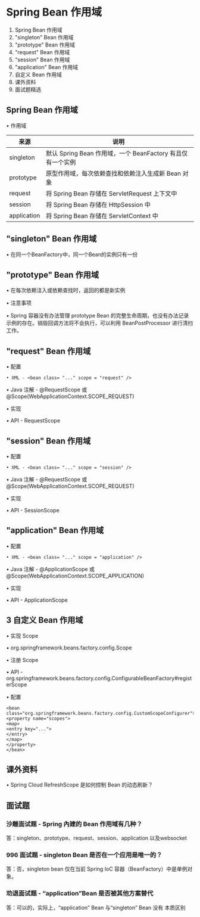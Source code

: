 # Spring Bean 作用域

1. Spring Bean 作用域
2. "singleton" Bean 作用域
3. "prototype" Bean 作用域
4. "request" Bean 作用域
5. "session" Bean 作用域
6. "application" Bean 作用域
7. 自定义 Bean 作用域
8. 课外资料
9. 面试题精选

## Spring Bean 作用域
• 作用域

|来源   | 说明 |
|---|---|
| singleton  |默认 Spring Bean 作用域，一个 BeanFactory 有且仅有一个实例 |
|  prototype |原型作用域，每次依赖查找和依赖注入生成新 Bean 对象 |
| request  | 将 Spring Bean 存储在 ServletRequest 上下文中|
|  session | 将 Spring Bean 存储在 HttpSession 中|
| application  |将 Spring Bean 存储在 ServletContext 中 |


## "singleton" Bean 作用域
• 在同一个BeanFactory中，同一个Bean的实例只有一份

## "prototype" Bean 作用域
• 在每次依赖注入或依赖查找时，返回的都是新实例

• 注意事项

• Spring 容器没有办法管理 prototype Bean 的完整生命周期，也没有办法记录示例的存在。销毁回调方法将不会执行，可以利用 BeanPostProcessor 进行清扫工作。

## "request" Bean 作用域
• 配置

    • XML - <bean class= "..." scope = "request" />

• Java 注解 - @RequestScope 或 @Scope(WebApplicationContext.SCOPE_REQUEST)

• 实现

• API - RequestScope

## "session" Bean 作用域
• 配置

    • XML - <bean class= "..." scope = "session" />

• Java 注解 - @RequestScope 或 @Scope(WebApplicationContext.SCOPE_REQUEST)

• 实现

• API - SessionScope

## "application" Bean 作用域
• 配置

    • XML - <bean class= "..." scope = "application" />

• Java 注解 - @ApplicationScope 或 @Scope(WebApplicationContext.SCOPE_APPLICATION)

• 实现

• API - ApplicationScope

## 3 自定义 Bean 作用域
• 实现 Scope

• org.springframework.beans.factory.config.Scope

• 注册 Scope

• API - org.springframework.beans.factory.config.ConfigurableBeanFactory#registerScope

• 配置

    <bean class="org.springframework.beans.factory.config.CustomScopeConfigurer">
    <property name="scopes">
    <map>
    <entry key="...">
    </entry>
    </map>
    </property>
    </bean>

## 课外资料
• Spring Cloud RefreshScope 是如何控制 Bean 的动态刷新？

## 面试题
### 沙雕面试题 - Spring 內建的 Bean 作用域有几种？
答：singleton、prototype、request、session、application 以及websocket


### 996 面试题 - singleton Bean 是否在一个应用是唯一的？
答：否，singleton bean 仅在当前 Spring IoC 容器（BeanFactory）中是单例对象。

### 劝退面试题 - “application”Bean 是否被其他方案替代
答：可以的，实际上，“application” Bean 与“singleton” Bean 没有
本质区别